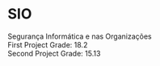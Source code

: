 # SIO
Segurança Informática e nas Organizações <br>
First Project Grade: 18.2 <br>
Second Project Grade: 15.13
